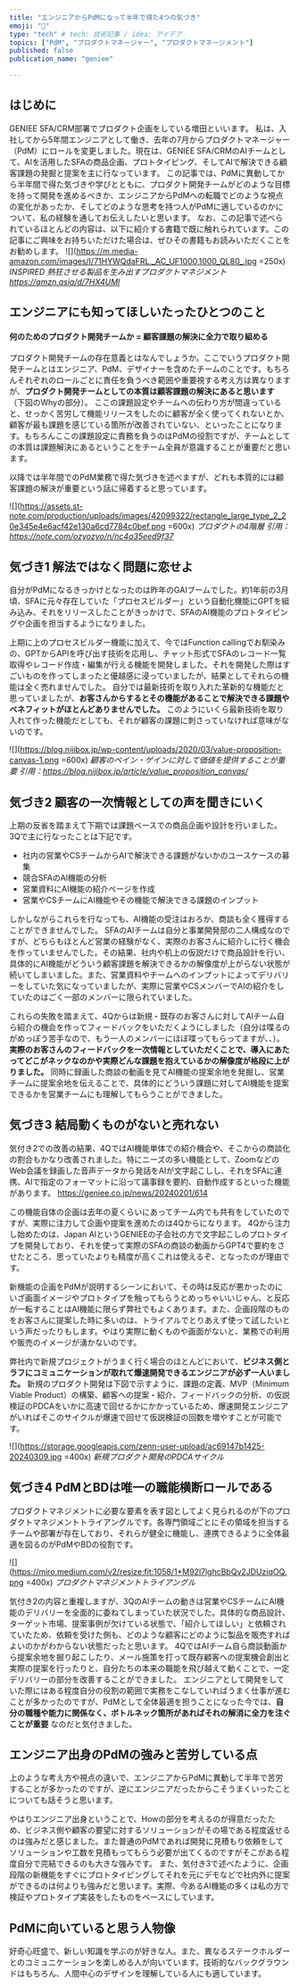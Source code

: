 ```yaml
---
title: "エンジニアからPdMになって半年で得た4つの気づき"
emoji: "🥨"
type: "tech" # tech: 技術記事 / idea: アイデア
topics: ["PdM", "プロダクトマネージャー", "プロダクトマネージメント"]
published: false
publication_name: "geniee"

---
```

## はじめに
GENIEE SFA/CRM部署でプロダクト企画をしている増田といいます。
私は、入社してから5年間エンジニアとして働き、去年の7月からプロダクトマネージャー（PdM）にロールを変更しました。現在は、GENIEE SFA/CRMのAIチームとして、AIを活用したSFAの商品企画、プロトタイピング、そしてAIで解決できる顧客課題の発掘と提案を主に行なっています。
この記事では、PdMに異動してから半年間で得た気づきや学びとともに、プロダクト開発チームがどのような目標を持って開発を進めるべきか、エンジニアからPdMへの転職でどのような視点の変化があったか、そしてどのような思考を持つ人がPdMに適しているのかについて、私の経験を通してお伝えしたいと思います。
なお、この記事で述べられているほとんどの内容は、以下に紹介する書籍で既に触れられています。この記事にご興味をお持ちいただけた場合は、ぜひその書籍もお読みいただくことをお勧めします。
![](https://m.media-amazon.com/images/I/71HYWQdaFRL._AC_UF1000,1000_QL80_.jpg =250x)
*INSPIRED 熱狂させる製品を生み出すプロダクトマネジメント
https://amzn.asia/d/7HX4UMl*

## エンジニアにも知ってほしいたったひとつのこと
#### 何のためのプロダクト開発チームか = 顧客課題の解決に全力で取り組める
プロダクト開発チームの存在意義とはなんでしょうか。ここでいうプロダクト開発チームとはエンジニア、PdM、デザイナーを含めたチームのことです。もちろんそれぞれのロールごとに責任を負うべき範囲や重要視する考え方は異なりますが、**プロダクト開発チームとしての本質は顧客課題の解決にあると思います** （下図のWhyの部分）。
ここの課題設定やチームへの伝わり方が間違っていると、せっかく苦労して機能リリースをしたのに顧客が全く使ってくれないとか、顧客が最も課題を感じている箇所が改善されていない、といったことになります。もちろんここの課題設定に責務を負うのはPdMの役割ですが、チームとしての本質は課題解決にあるということをチーム全員が意識することが重要だと思います。

以降では半年間でのPdM業務で得た気づきを述べますが、どれも本質的には顧客課題の解決が重要という話に帰着すると思っています。

![](https://assets.st-note.com/production/uploads/images/42099322/rectangle_large_type_2_20e345e4e6acf42e130a6cd7784c0bef.png =600x)
*プロダクトの4階層
引用：https://note.com/ozyozyo/n/nc4a35eed9f37*

## 気づき1 解法ではなく問題に恋せよ
自分がPdMになるきっかけとなったのは昨年のGAIブームでした。約1年前の3月頃、SFAに元々存在していた「プロセスビルダー」という自動化機能にGPTを組み込み、それをリリースしたことがきっかけで、SFAのAI機能のプロトタイピングや企画を担当するようになりました。

上期に上のプロセスビルダー機能に加えて、今ではFunction callingでお馴染みの、GPTからAPIを呼び出す技術を応用し、チャット形式でSFAのレコード一覧取得やレコード作成・編集が行える機能を開発しました。それを開発した際はすごいものを作ってしまったと優越感に浸っていましたが、結果としてそれらの機能は全く売れませんでした。
自分では最新技術を取り入れた革新的な機能だと思っていましたが、**お客さんからするとその機能があることで解決できる課題やベネフィットがほとんどありませんでした。** このようにいくら最新技術を取り入れて作った機能だとしても、それが顧客の課題に刺さっていなければ意味がないのです。

![](https://blog.nijibox.jp/wp-content/uploads/2020/03/value-proposition-canvas-1.png =600x)
*顧客のペイン・ゲインに対して価値を提供することが重要
引用：https://blog.nijibox.jp/article/value_proposition_canvas/*

## 気づき2 顧客の一次情報としての声を聞きにいく
上期の反省を踏まえて下期では課題ベースでの商品企画や設計を行いました。3Qで主に行なったことは下記です。
- 社内の営業やCSチームからAIで解決できる課題がないかのユースケースの募集
- 競合SFAのAI機能の分析
- 営業資料にAI機能の紹介ページを作成
- 営業やCSチームにAI機能やその機能で解決できる課題のインプット

しかしながらこれらを行なっても、AI機能の受注はおろか、商談も全く獲得することができませんでした。
SFAのAIチームは自分と事業開発部の二人構成なのですが、どちらもほとんど営業の経験がなく、実際のお客さんに紹介しに行く機会を作っていませんでした。その結果、社内や机上の仮説だけで商品設計を行い、具体的にAI機能がどういう顧客課題を解決できるかの解像度が上がらない状態が続いてしまいました。また、営業資料やチームへのインプットによってデリバリーをしていた気になっていましたが、実際に営業やCSメンバーでAIの紹介をしていたのはごく一部のメンバーに限られていました。

これらの失敗を踏まえて、4Qからは新規・既存のお客さんに対してAIチーム自ら紹介の機会を作ってフィードバックをいただくようにしました（自分は喋るのがめっぽう苦手なので、もう一人のメンバーにほぼ喋ってもらってますが、、）。**実際のお客さんのフィードバックを一次情報としていただくことで、導入にあたってどこがネックなのかや実際どんな課題を抱えているかの解像度が格段に上がりました。**
同時に録画した商談の動画を見てAI機能の提案余地を発掘し、営業チームに提案余地を伝えることで、具体的にどういう課題に対してAI機能を提案できるかを営業チームにも理解してもらうことができました。

## 気づき3 結局動くものがないと売れない
気付き2での改善の結果、4QではAI機能単体での紹介機会や、そこからの商談化の割合もかなり改善されました。特にニーズの多い機能として、ZoomなどのWeb会議を録画した音声データから発話をAIが文字起こしし、それをSFAに連携、AIで指定のフォーマットに沿って議事録を要約、自動作成するといった機能があります。
https://geniee.co.jp/news/20240201/614

この機能自体の企画は去年の夏くらいにあってチーム内でも共有をしていたのですが、実際に注力して企画や提案を進めたのは4Qからになります。
4Qから注力し始めたのは、Japan AIというGENIEEの子会社の方で文字起こしのプロトタイプを開発しており、それを使って実際のSFAの商談の動画からGPT4で要約をさせたところ、思っていたよりも精度が高くこれは使えるぞ、となったのが理由です。

新機能の企画をPdMが説明するシーンにおいて、その時は反応が悪かったのにいざ画面イメージやプロトタイプを触ってもらうとめっちゃいいじゃん、と反応が一転することはAI機能に限らず弊社でもよくあります。また、企画段階のものをお客さんに提案した時に多いのは、トライアルでとりあえず使って試したいという声だったりもします。やはり実際に動くものや画面がないと、業務での利用や販売のイメージが湧かないのです。

弊社内で新規プロジェクトがうまく行く場合のほとんどにおいて、**ビジネス側とラフにコミュニケーションが取れて爆速開発できるエンジニアが必ず一人いました。** 新規のプロダクト開発は下図で示すように、課題の定義、MVP（Minimum Viable Product）の構築、顧客への提案・紹介、フィードバックの分析、の仮説検証のPDCAをいかに高速で回せるかにかかっているため、爆速開発エンジニアがいればそこのサイクルが爆速で回せて仮説検証の回数を増やすことが可能です。

![](https://storage.googleapis.com/zenn-user-upload/ac69147b1425-20240309.jpg =400x)
*新規プロダクト開発のPDCAサイクル*

## 気づき4 PdMとBDは唯一の職能横断ロールである
プロダクトマネジメントに必要な要素を表す図としてよく見られるのが下のプロダクトマネジメントトライアングルです。各専門領域ごとにその領域を担当するチームや部署が存在しており、それらが健全に機能し、連携できるように全体最適を図るのがPdMやBDの役割です。

![](https://miro.medium.com/v2/resize:fit:1058/1*M92l7lghcBbQy2JDUziqOQ.png =400x)
*プロダクトマネジメントトライアングル*

気付き2の内容と重複しますが、3QのAIチームの動きは営業やCSチームにAI機能のデリバリーを全面的に委ねてしまっていた状況でした。具体的な商品設計、ターゲット市場、提案事例が欠けている状態で、「紹介してほしい」と依頼されていたため、依頼を受けた側も、どのような顧客にどのように製品を販売すればよいのかがわからない状態だったと思います。
4QではAIチーム自ら商談動画から提案余地を掘り起こしたり、メール施策を打って既存顧客への提案機会創出と実際の提案を行ったりと、自分たちの本来の職能を飛び越えて動くことで、一定デリバリーの部分を改善することができました。
エンジニアとして開発をしていた際にはある程度自分の役割の範囲で実務をこなしていればうまく仕事が進むことが多かったのですが、PdMとして全体最適を担うことになった今では、**自分の職種や能力に関係なく、ボトルネック箇所があればそれの解消に全力を注ぐことが重要** なのだと気付きました。

## エンジニア出身のPdMの強みと苦労している点
上のような考え方や視点の違いで、エンジニアからPdMに異動して半年で苦労することが多かったのですが、逆にエンジニアだったからこそうまくいったことについても話そうと思います。

やはりエンジニア出身ということで、Howの部分を考えるのが得意だったため、ビジネス側や顧客の要望に対するソリューションがその場である程度返せるのは強みだと感じました。また普通のPdMであれば開発に見積もり依頼をしてソリューションや工数を見積もってもらう必要が出てくるのですがそこがある程度自分で完結できるのも大きな強みです。
また、気付き3で述べたように、企画段階の新機能をすぐにプロトタイピングしてそれを元にデモなどで社内外に提案ができるのは何よりも強みだと思います。実際、今あるAI機能の多くは私の方で検証やプロトタイプ実装をしたものをベースにしています。


## PdMに向いていると思う人物像
好奇心旺盛で、新しい知識を学ぶのが好きな人。また、異なるステークホルダーとのコミュニケーションを楽しめる人が向いています。技術的なバックグラウンドはもちろん、人間中心のデザインを理解している人にも適しています。
